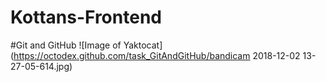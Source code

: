# Kottans-Frontend
#Git and GitHub
![Image of Yaktocat](https://octodex.github.com/task_GitAndGitHub/bandicam 2018-12-02 13-27-05-614.jpg)

